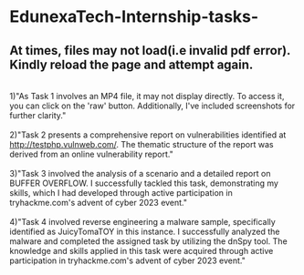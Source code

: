 # EdunexaTech-Internship-tasks-

<h2>At times, files may not load(i.e invalid pdf error). Kindly reload the page and attempt again.</h2>

<br>1)"As Task 1 involves an MP4 file, it may not display directly. To access it, you can click on the 'raw' button. Additionally, I've included screenshots for further clarity." </br>
<br>2)"Task 2 presents a comprehensive report on vulnerabilities identified at http://testphp.vulnweb.com/. The thematic structure of the report was derived from an online vulnerability report."</br>
<br>3)"Task 3 involved the analysis of a scenario and a detailed report on BUFFER OVERFLOW. I successfully tackled this task, demonstrating my skills, which I had developed through active participation in tryhackme.com's advent of cyber 2023 event."</br>
<br>4)"Task 4 involved reverse engineering a malware sample, specifically identified as JuicyTomaTOY in this instance. I successfully analyzed the malware and completed the assigned task by utilizing the dnSpy tool. The knowledge and skills applied in this task were acquired through active participation in tryhackme.com's advent of cyber 2023 event."</br>
